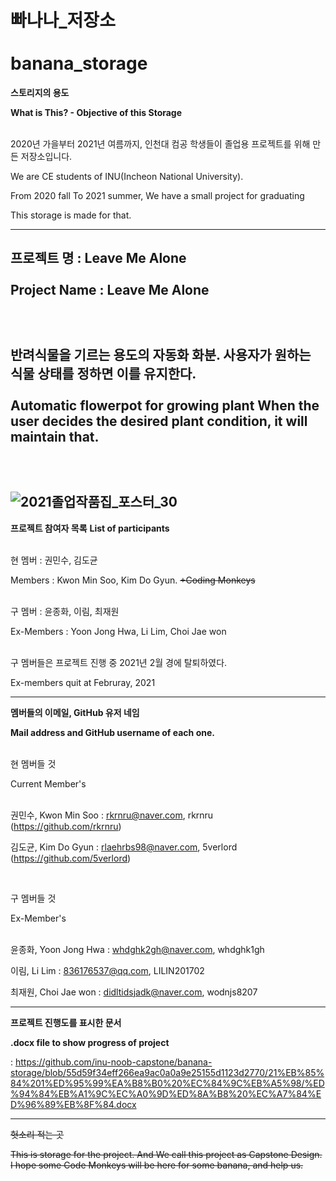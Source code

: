 # 빠나나_저장소 <br></br>banana_storage

**스토리지의 용도**

**What is This? - Objective of this Storage**
<br> </br>

2020년 가을부터 2021년 여름까지, 인천대 컴공 학생들이 졸업용 프로젝트를 위해 만든 저장소입니다.

We are CE students of INU(Incheon National University).

From 2020 fall To 2021 summer, We have a small project for graduating

This storage is made for that.

-----------------------------------------------------------
**프로젝트 명 : Leave Me Alone** <br> </br>
**Project Name : Leave Me Alone**
<br> </br> <br> </br>
반려식물을 기르는 용도의 자동화 화분.
사용자가 원하는 식물 상태를 정하면 이를 유지한다.
<br> </br>
Automatic flowerpot for growing plant
When the user decides the desired plant condition, it will maintain that.
<br> </br>
<br> </br>
![2021졸업작품집_포스터_30](https://user-images.githubusercontent.com/57119957/120282538-2c3e7980-c2f5-11eb-9d8a-7dbf1864cd4a.jpg)
-----------------------------------------------------------

**프로젝트 참여자 목록**
**List of participants**
<br></br>

현 멤버 : 권민수, 김도균 

Members : Kwon Min Soo, Kim Do Gyun.                ~~+Coding Monkeys~~
<br></br>

구 멤버 : 윤종화, 이림, 최재원 

Ex-Members : Yoon Jong Hwa, Li Lim, Choi Jae won  
<br>

구 멤버들은 프로젝트 진행 중 2021년 2월 경에 탈퇴하였다.

Ex-members quit at Februray, 2021     

---------------------------------------------------------
**멤버들의 이메일, GitHub 유저 네임**

**Mail address and GitHub username of each one.**
<br></br>

현 멤버들 것

Current Member's 
<br></br>

권민수, Kwon Min Soo : rkrnru@naver.com, rkrnru (https://github.com/rkrnru)

김도균, Kim Do Gyun : rlaehrbs98@naver.com, 5verlord (https://github.com/5verlord)

</br>

구 멤버들 것

Ex-Member's
<br></br>

윤종화, Yoon Jong Hwa : whdghk2gh@naver.com, whdghk1gh

이림, Li Lim : 836176537@qq.com, LILIN201702

최재원, Choi Jae won : didltidsjadk@naver.com, wodnjs8207

---------------------------------------------------------


**프로젝트 진행도를 표시한 문서**

**.docx file to show progress of project**

:
https://github.com/inu-noob-capstone/banana-storage/blob/55d59f34eff266ea9ac0a0a9e25155d1123d2770/21%EB%85%84%201%ED%95%99%EA%B8%B0%20%EC%84%9C%EB%A5%98/%ED%94%84%EB%A1%9C%EC%A0%9D%ED%8A%B8%20%EC%A7%84%ED%96%89%EB%8F%84.docx


----------------------------------------------------------


~~헛소리 적는 곳~~

~~This is storage for the project. And We call this project as Capstone Design. I hope some Code Monkeys will be here for some banana, and help us.~~

